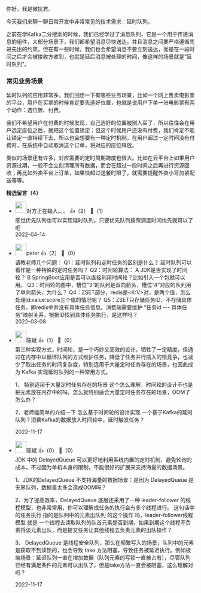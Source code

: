 你好，我是微扰君。

今天我们来聊一聊日常开发中非常常见的技术需求：延时队列。

之前在学Kafka二分搜索的时候，我们已经学过了消息队列，它是一个用于传递消息的组件，大部分场景下，我们都希望消息尽快送达，并且消息之间要严格遵循先进先出的约束。但在有一些时候，我们也会希望消息不要立刻送达，而是在一段时间之后才会被接收方收到，也就是延后消息被处理的时间，像这样的场景就是“延时队列”。

### 常见业务场景

延时队列的应用非常多。我们回想一下有哪些业务场景，比如一个网上售卖电影票的平台，用户在买票的时候肯定要先选好位置，也就是说用户下单一张电影票有两个动作：选位置、付费。

我们不希望用户在付费的时候发现，自己选好的位置被别人买了，所以往往会在用户选定座位之后，就把这个位置锁定；但这个时候用户还没有付费，我们肯定不能让锁定一直持续下去，所以也会想要有一种定时机制，在用户超过一定时间没有付费时，在系统中自动取消这个订单，将对应的座位释放。

类似的场景还有许多，对应需要的定时周期跨度也很大。比如在云平台上如果用户资源过期，一般不会立刻清理所有数据，而会在超过一段时间之后再进行资源回收；再比如外卖平台上订单，如果快超过送餐时限了，就需要提醒外卖小哥加紧配送等等。
<div><strong>精选留言（4）</strong></div><ul>
<li><img src="https://static001.geekbang.org/account/avatar/00/11/fe/a2/5252a278.jpg" width="30px"><span>对方正在输入。。。</span> 👍（2） 💬（1）<div>感觉优先队列也可以实现延时队列，只要优先队列按照调度时间优先就可以了吧</div>2022-04-14</li><br/><li><img src="https://static001.geekbang.org/account/avatar/00/10/25/87/f3a69d1b.jpg" width="30px"><span>peter</span> 👍（2） 💬（0）<div>请教老师几个问题：
Q1：延时队列和定时任务的区别是什么？
    延时队列可以看作是一种特殊的定时任务吗？
Q2：时间轮算法：
    A JDK是否实现了时间轮？
    B SpringBoot应用是否可以直接利用时间轮？比如引入一个包就可以用。
Q3：时间轮的图中，槽位“3”的队列是双向箭头，槽位“4”对应的队列用了单向箭头，为什么？
Q4：ZSET部分，redis是&lt;K:V&gt;对，是两个值，怎么处理id:value:score三个值的情况呢？
Q5：ZSET只存储任务ID，不存储具体任务，即redis中并没有具体任务信息。消费端需要维护 “任务id --- 具体任务”映射关系，根据ID找到具体任务执行，是这样吗？</div>2022-03-08</li><br/><li><img src="https://static001.geekbang.org/account/avatar/00/14/dc/08/64f5ab52.jpg" width="30px"><span>陈斌</span> 👍（1） 💬（0）<div>第三种实现方式，时间轮，是一个巧妙又高效的设计。牺牲了一定精度，但通过在内存中以循环队列的方式维护任务，降低了任务并行插入的锁竞争，也减少了取出任务的时间复杂度，特别适用于大量定时任务存在的场景，也因此成为 Kafka 实现延时队列的一种常用方式。

1、  特别适用于大量定时任务存在的场景 这个怎么理解，时间轮的设计不也是把元素放在内存中的吗，怎么就特别适合大量定时任务存在的场景，OOM了怎么办？

2、老师能简单的介绍一下 怎么基于时间轮的设计实现 一个基于Kafka的延时队列？消费Kafka的数据放入时间轮中，延时触发任务？






</div>2022-11-17</li><br/><li><img src="https://static001.geekbang.org/account/avatar/00/14/dc/08/64f5ab52.jpg" width="30px"><span>陈斌</span> 👍（0） 💬（0）<div>JDK 中的 DelayedQueue 可以更好地利用系统内置的定时机制，避免轮询的成本，不过因为单机本身的限制，不能很好的扩展来支持海量的数据场景。

1、JDK的DelayedQueue 不支持海量的数据场景：是因为 DelayedQueue 是无界队列，数据量太多会造成OOM吗？

2、为了提高效率，DelayedQueue 底层还采用了一种 leader-follower 的线程模型，也非常常用，你可以理解成任务的执行会有多个线程进行。 这句话中的任务执行 指的是队列中的元素出队列 的这个操作 吗，leader-follower线程模型 就是 一个线程去读取队列的队首元素是否到期，如果到期这个线程不负责将该元素出队，而是提交任务让其他线程去负责元素的出队操作？

3、 DelayedQueue 是线程安全队列，那么在频繁写入的场景，队列中的元素是获取不到读锁的，也会导致 take 方法阻塞，导致任务被延迟执行。例如极端场景：延迟队列一直在增加数据（队列元素的写锁一直被占有），尽管队列已经有满足条件的元素可以出队了，但是take方法一直会被阻塞，这么理解对吗？

</div>2022-11-17</li><br/>
</ul>